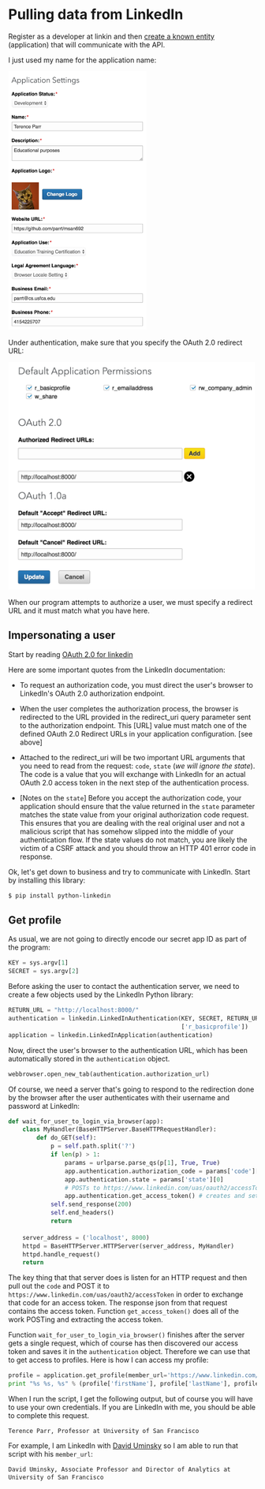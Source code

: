 # Pulling data from LinkedIn

Register as a developer at linkin and then [create a known entity](https://www.linkedin.com/secure/developer?newapp=) (application) that will communicate with the API. 

I just used my name for the application name:

<img src="figures/linkedin-app-settings.png" width=280>

Under authentication, make sure that you specify the OAuth 2.0 redirect URL:
 
<img src=figures/linkedin-redirect-urls.png width=500>

When our program attempts to authorize a user, we must specify a redirect URL and it must match what you have here.

## Impersonating a user

Start by reading [OAuth 2.0 for linkedin](https://developer.linkedin.com/docs/oauth2)

Here are some important quotes from the LinkedIn documentation:
 
* To request an authorization code, you must direct the user's browser to LinkedIn's OAuth 2.0 authorization endpoint.

* When the user completes the authorization process, the browser is redirected to the URL provided in the redirect_uri query parameter sent to the authorization endpoint.  This [URL] value must match one of the defined OAuth 2.0 Redirect URLs in your application configuration. [see above]
 
* Attached to the redirect_uri will be two important URL arguments that you need to read from the request: `code`, `state` (*we will ignore the state*). The code is a value that you will exchange with LinkedIn for an actual OAuth 2.0 access token in the next step of the authentication process.
 
* [Notes on the `state`] Before you accept the authorization code, your application should ensure that the value returned in the `state` parameter matches the state value from your original authorization code request. This ensures that you are dealing with the real original user and not a malicious script that has somehow slipped into the middle of your authentication flow.  If the state values do not match, you are likely the victim of a CSRF attack and you should throw an HTTP 401 error code in response.

Ok, let's get down to business and try to  communicate with LinkedIn. Start by installing this library:

```bash
$ pip install python-linkedin
```

## Get profile

As usual, we are not going to directly encode our secret app ID as part of the program:

```python
KEY = sys.argv[1]
SECRET = sys.argv[2]
```

Before asking the user to contact the authentication server, we need to create a few objects used by the LinkedIn Python library:
 
```python
RETURN_URL = "http://localhost:8000/"
authentication = linkedin.LinkedInAuthentication(KEY, SECRET, RETURN_URL,
                                                 ['r_basicprofile'])
application = linkedin.LinkedInApplication(authentication)
```

Now, direct the user's browser to the authentication URL, which has been automatically stored in the `authentication` object.

```python
webbrowser.open_new_tab(authentication.authorization_url)
```

Of course, we need a server that's going to respond to the redirection done by the browser after the user authenticates with their username and password at LinkedIn:

```python
def wait_for_user_to_login_via_browser(app):
    class MyHandler(BaseHTTPServer.BaseHTTPRequestHandler):
        def do_GET(self):
            p = self.path.split('?')
            if len(p) > 1:
                params = urlparse.parse_qs(p[1], True, True)
                app.authentication.authorization_code = params['code'][0]
                app.authentication.state = params['state'][0]
                # POSTs to https://www.linkedin.com/uas/oauth2/accessToken
                app.authentication.get_access_token() # creates and sets app.token (access token)
            self.send_response(200)
            self.end_headers()
            return

    server_address = ('localhost', 8000)
    httpd = BaseHTTPServer.HTTPServer(server_address, MyHandler)
    httpd.handle_request()
    return
```

The key thing that that server does is listen for an HTTP request and then pull out the `code` and POST it to `https://www.linkedin.com/uas/oauth2/accessToken` in order to exchange that code for an access token. The response json from that request contains the access token.  Function `get_access_token()` does all of the work POSTing and extracting the access token.

Function `wait_for_user_to_login_via_browser()` finishes after the server gets a single request, which of course has then discovered our access token and saves it in the `authentication` object. Therefore we can use that to get access to profiles. Here is how I can access my profile:

```python
profile = application.get_profile(member_url='https://www.linkedin.com/in/terence-parr-33530')
print "%s %s, %s" % (profile['firstName'], profile['lastName'], profile['headline'])
```

When I run the script, I get the following output, but of course you will have to use your own credentials. If you are LinkedIn with me, you should be able to complete this request.
 
```
Terence Parr, Professor at University of San Francisco
```

For example, I am LinkedIn with [David Uminsky](https://www.linkedin.com/in/david-uminsky-5153b1a8) so I am able to run that script with his `member_url`:

```
David Uminsky, Associate Professor and Director of Analytics at University of San Francisco
```